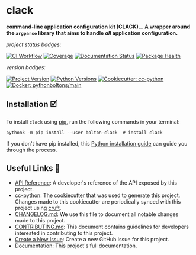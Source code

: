 # clack

**command-line application configuration kit (CLACK)... A wrapper around the `argparse` library that aims to handle _all_ application configuration.**

_project status badges:_

[![CI Workflow](https://github.com/python-boltons/clack/actions/workflows/ci.yml/badge.svg)](https://github.com/python-boltons/clack/actions/workflows/ci.yml)
[![Coverage](https://codecov.io/gh/python-boltons/clack/branch/master/graph/badge.svg)](https://codecov.io/gh/python-boltons/clack)
[![Documentation Status](https://readthedocs.org/projects/bolton-clack/badge/?version=latest)](https://bolton-clack.readthedocs.io/en/latest/?badge=latest)
[![Package Health](https://snyk.io/advisor/python/bolton-clack/badge.svg)](https://snyk.io/advisor/python/bolton-clack)

_version badges:_

[![Project Version](https://img.shields.io/pypi/v/bolton-clack)](https://pypi.org/project/bolton-clack/)
[![Python Versions](https://img.shields.io/pypi/pyversions/bolton-clack)](https://pypi.org/project/bolton-clack/)
[![Cookiecutter: cc-python](https://img.shields.io/static/v1?label=cc-python&message=2022.01.04&color=d4aa00&logo=cookiecutter&logoColor=d4aa00)](https://github.com/python-boltons/cc-python)
[![Docker: pythonboltons/main](https://img.shields.io/static/v1?label=pythonboltons%20%2F%20main&message=2021.12.22&color=8ec4ad&logo=docker&logoColor=8ec4ad)](https://github.com/python-boltons/docker-python)


## Installation 🗹

To install `clack` using [pip][9], run the following
commands in your terminal:

``` shell
python3 -m pip install --user bolton-clack  # install clack
```

If you don't have pip installed, this [Python installation guide][10] can guide
you through the process.

<!-- [[[[[kooky.cog
from pathlib import Path

lines = Path("./docs/design/design.md").read_text().split("\n")
if any(L.strip() for L in lines):
    fixed_lines = [L.replace("(.", "(./docs/design") if L.startswith("![") else L for L in lines]
    print("## Design Diagrams\n")
    print("\n".join(fixed_lines))
]]]]] -->
<!-- [[[[[end]]]]] -->


## Useful Links 🔗

* [API Reference][3]: A developer's reference of the API exposed by this
  project.
* [cc-python][4]: The [cookiecutter][5] that was used to generate this project.
  Changes made to this cookiecutter are periodically synced with this project
  using [cruft][12].
* [CHANGELOG.md][2]: We use this file to document all notable changes made to
  this project.
* [CONTRIBUTING.md][7]: This document contains guidelines for developers
  interested in contributing to this project.
* [Create a New Issue][13]: Create a new GitHub issue for this project.
* [Documentation][1]: This project's full documentation.


[1]: https://bolton-clack.readthedocs.io/en/latest
[2]: https://github.com/python-boltons/clack/blob/master/CHANGELOG.md
[3]: https://bolton-clack.readthedocs.io/en/latest/modules.html
[4]: https://github.com/python-boltons/cc-python
[5]: https://github.com/cookiecutter/cookiecutter
[6]: https://docs.readthedocs.io/en/stable/
[7]: https://github.com/python-boltons/clack/blob/master/CONTRIBUTING.md
[8]: https://github.com/python-boltons/clack
[9]: https://pip.pypa.io
[10]: http://docs.python-guide.org/en/latest/starting/installation/
[11]: https://github.com/pypa/pipx
[12]: https://github.com/cruft/cruft
[13]: https://github.com/python-boltons/clack/issues/new/choose

